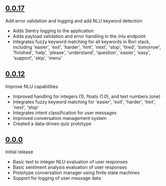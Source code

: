 
## [0.0.17](https://gitlab.com/tangibleai/community/mathtext-fastapi/-/tags/0.0.17)

Add error validation and logging and add NLU keyword detection
- Adds Sentry logging to the application
- Adds payload validation and error handling in the /nlu endpoint
- Integrates fuzzy keyword matching for all keywords in Rori stack, including 'easier', 'exit', 'harder', 'hint', 'next', 'stop', 'tired', 'tomorrow', 'finished', 'help', 'please', 'understand', 'question', 'easier', 'easy', 'support', 'skip', 'menu'


## [0.0.12](https://gitlab.com/tangibleai/community/mathtext-fastapi/-/tags/0.0.12)

Improve NLU capabilities
- Improved handling for integers (1), floats (1.0), and text numbers (one)
- Integrates fuzzy keyword matching for 'easier', 'exit', 'harder', 'hint', 'next', 'stop'
- Integrates intent classification for user messages
- Improved conversation management system
- Created a data-driven quiz prototype


## [0.0.0](https://gitlab.com/tangibleai/community/mathtext-fastapi/-/tags/0.0.0)

Initial release
- Basic text to integer NLU evaluation of user responses
- Basic sentiment analysis evaluation of user responses
- Prototype conversation manager using finite state machines
- Support for logging of user message data
